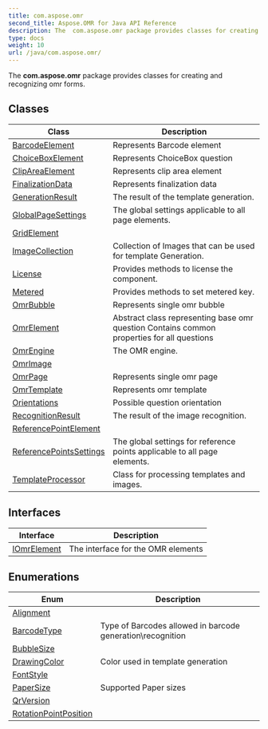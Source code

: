 ```yaml
---
title: com.aspose.omr
second_title: Aspose.OMR for Java API Reference
description: The  com.aspose.omr package provides classes for creating and recognizing omr forms
type: docs
weight: 10
url: /java/com.aspose.omr/
---
```



The  **com.aspose.omr** package provides classes for creating and recognizing omr forms.


## Classes

| Class | Description |
| --- | --- |
| [BarcodeElement](../com.aspose.omr/barcodeelement/) | Represents Barcode element |
| [ChoiceBoxElement](../com.aspose.omr/choiceboxelement/) | Represents ChoiceBox question |
| [ClipAreaElement](../com.aspose.omr/clipareaelement/) | Represents clip area element |
| [FinalizationData](../com.aspose.omr/finalizationdata/) | Represents finalization data |
| [GenerationResult](../com.aspose.omr/generationresult/) | The result of the template generation. |
| [GlobalPageSettings](../com.aspose.omr/globalpagesettings/) | The global settings applicable to all page elements. |
| [GridElement](../com.aspose.omr/gridelement/) |  |
| [ImageCollection](../com.aspose.omr/imagecollection/) | Collection of Images that can be used for template Generation. |
| [License](../com.aspose.omr/license/) | Provides methods to license the component. |
| [Metered](../com.aspose.omr/metered/) | Provides methods to set metered key. |
| [OmrBubble](../com.aspose.omr/omrbubble/) | Represents single omr bubble |
| [OmrElement](../com.aspose.omr/omrelement/) | Abstract class representing base omr question Contains common properties for all questions |
| [OmrEngine](../com.aspose.omr/omrengine/) | The OMR engine. |
| [OmrImage](../com.aspose.omr/omrimage/) |  |
| [OmrPage](../com.aspose.omr/omrpage/) | Represents single omr page |
| [OmrTemplate](../com.aspose.omr/omrtemplate/) | Represents omr template |
| [Orientations](../com.aspose.omr/orientations/) | Possible question orientation |
| [RecognitionResult](../com.aspose.omr/recognitionresult/) | The result of the image recognition. |
| [ReferencePointElement](../com.aspose.omr/referencepointelement/) |  |
| [ReferencePointsSettings](../com.aspose.omr/referencepointssettings/) | The global settings for reference points applicable to all page elements. |
| [TemplateProcessor](../com.aspose.omr/templateprocessor/) | Class for processing templates and images. |

## Interfaces

| Interface | Description |
| --- | --- |
| [IOmrElement](../com.aspose.omr/iomrelement/) | The interface for the OMR elements |

## Enumerations

| Enum | Description |
| --- | --- |
| [Alignment](../com.aspose.omr/alignment/) |  |
| [BarcodeType](../com.aspose.omr/barcodetype/) | Type of Barcodes allowed in barcode generation\\recognition |
| [BubbleSize](../com.aspose.omr/bubblesize/) |  |
| [DrawingColor](../com.aspose.omr/drawingcolor/) | Color used in template generation |
| [FontStyle](../com.aspose.omr/fontstyle/) |  |
| [PaperSize](../com.aspose.omr/papersize/) | Supported Paper sizes |
| [QrVersion](../com.aspose.omr/qrversion/) |  |
| [RotationPointPosition](../com.aspose.omr/rotationpointposition/) |  |
